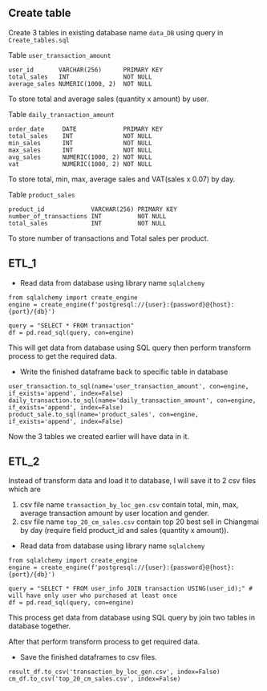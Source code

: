 ## Create table 
Create 3 tables in existing database name `data_DB` using query in `Create_tables.sql`

Table
`user_transaction_amount`

```
user_id       VARCHAR(256)      PRIMARY KEY
total_sales   INT               NOT NULL 
average_sales NUMERIC(1000, 2)  NOT NULL
```

To store total and average sales (quantity x amount) by user.

Table
`daily_transaction_amount`  

```
order_date     DATE             PRIMARY KEY
total_sales    INT              NOT NULL
min_sales      INT              NOT NULL
max_sales      INT              NOT NULL
avg_sales      NUMERIC(1000, 2) NOT NULL
vat            NUMERIC(1000, 2) NOT NULL

```

To store total, min, max, average sales and VAT(sales x 0.07) by day.

Table
`product_sales`

```
product_id             VARCHAR(256) PRIMARY KEY
number_of_transactions INT          NOT NULL
total_sales            INT          NOT NULL
```

To store number of transactions and Total sales per product.

## ETL_1

- Read data from database using library name `sqlalchemy`

```
from sqlalchemy import create_engine
engine = create_engine(f'postgresql://{user}:{password}@{host}:{port}/{db}')

query = "SELECT * FROM transaction"
df = pd.read_sql(query, con=engine)
```

This will get data from database using SQL query then perform transform process to get the required data.

- Write the finished dataframe back to specific table in database

```
user_transaction.to_sql(name='user_transaction_amount', con=engine, if_exists='append', index=False)
daily_transaction.to_sql(name='daily_transaction_amount', con=engine, if_exists='append', index=False)
product_sale.to_sql(name='product_sales', con=engine, if_exists='append', index=False)
```

Now the 3 tables we created earlier will have data in it.

## ETL_2

Instead of transform data and load it to database, I will save it to 2 csv files which are

1. csv file name `transaction_by_loc_gen.csv` contain total, min, max, average transaction amount by user location and gender.
2. csv file name `top_20_cm_sales.csv` contain top 20 best sell in Chiangmai by day (require field product_id and sales (quantity x amount)).

- Read data from database using library name `sqlalchemy`

```
from sqlalchemy import create_engine
engine = create_engine(f'postgresql://{user}:{password}@{host}:{port}/{db}')

query = "SELECT * FROM user_info JOIN transaction USING(user_id);" # will have only user who purchased at least once
df = pd.read_sql(query, con=engine)
```

This process get data from database using SQL query by join two tables in database together.

After that perform transform process to get required data.

- Save the finished dataframes to csv files.

```
result_df.to_csv('transaction_by_loc_gen.csv', index=False)
cm_df.to_csv('top_20_cm_sales.csv', index=False)
```
